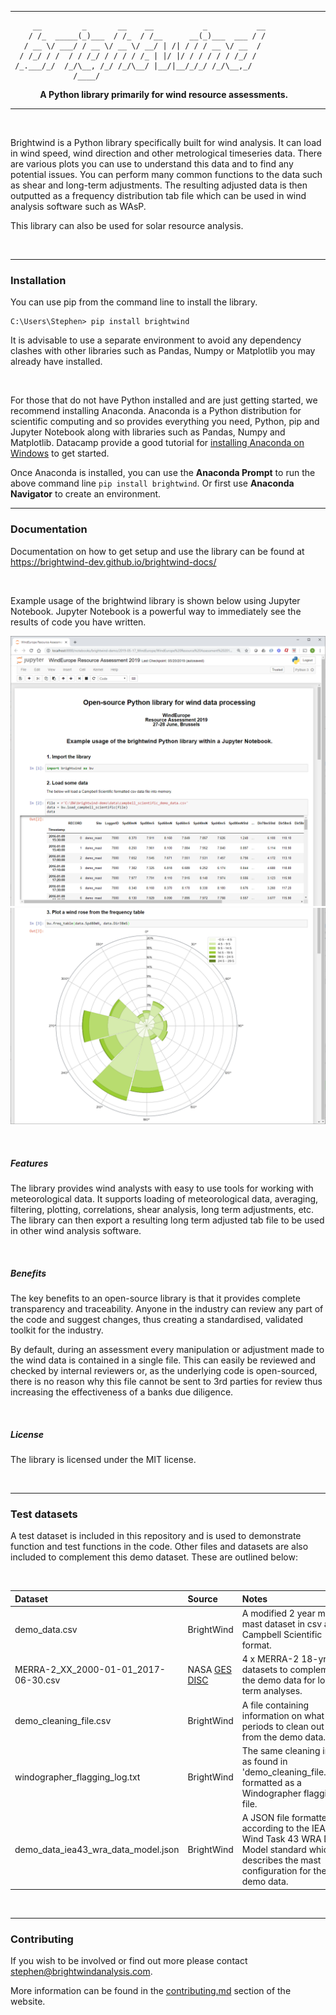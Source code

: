 --------------
```
     __         _       __    __           _           __
    / /_  _____(_)___  / /_  / /__      __(_)___  ___ / /
   / __ \/ ___/ / __ \/ __ \/ __/ | /| / / / __ \/ __  /
  / /_/ / /  / / /_/ / / / / /_ | |/ |/ / / / / / /_/ /
 /_.___/_/  /_/\__, /_/ /_/\__/ |__/|__/_/_/ /_/\__,_/
              /____/
 ```
&nbsp;&nbsp;&nbsp;&nbsp;&nbsp;&nbsp;&nbsp;&nbsp;&nbsp;&nbsp;&nbsp;&nbsp;**A Python library primarily for wind resource assessments.**

--------------

<br>

Brightwind is a Python library specifically built for wind analysis. It can load in wind speed, wind direction and 
other metrological timeseries data. There are various plots you can use to understand this data and to find any 
potential issues. You can perform many common functions to the data such as shear and long-term adjustments. The 
resulting adjusted data is then outputted as a frequency distribution tab file which can be used in wind analysis 
software such as WAsP.

This library can also be used for solar resource analysis.

<br>

---
### Installation

You can use pip from the command line to install the library.

```
C:\Users\Stephen> pip install brightwind
```
It is advisable to use a separate environment to avoid any dependency clashes with other libraries such as Pandas, Numpy 
or Matplotlib you may already have installed.

<br>

For those that do not have Python installed and are just getting started, we recommend installing Anaconda. Anaconda is 
a Python distribution for scientific computing and so provides everything you need, Python, pip and Jupyter Notebook 
along with libraries such as Pandas, Numpy and Matplotlib. Datacamp provide a good tutorial for [installing 
Anaconda on Windows](https://www.datacamp.com/tutorial/installing-anaconda-windows) to get started.

Once Anaconda is installed, you can use the **Anaconda Prompt** to run the above command line `pip install brightwind`. 
Or first use **Anaconda Navigator** to create an environment.

---
### Documentation

Documentation on how to get setup and use the library can be found at https://brightwind-dev.github.io/brightwind-docs/

<br>

Example usage of the brightwind library is shown below using Jupyter Notebook. Jupyter Notebook is a powerful way to 
immediately see the results of code you have written.
<br>

<p>

![demo_image_1](read_me_1.png)
![demo_image_2](read_me_2.png)
</p>




<br>

##### Features
The library provides wind analysts with easy to use tools for working with
meteorological data. It supports loading of meteorological data, averaging,
filtering, plotting, correlations, shear analysis, long term adjustments, etc.
The library can then export a resulting long term adjusted tab file to be used in
other wind analysis software.

<br>

##### Benefits
The key benefits to an open-source library is that it provides complete transparency
and traceability. Anyone in the industry can review any part of the code and suggest changes,
thus creating a standardised, validated toolkit for the industry.

By default, during an assessment every manipulation or adjustment made to the wind data is
contained in a single file. This can easily be reviewed and checked by internal reviewers or,
as the underlying code is open-sourced, there is no reason why this file cannot be sent to
3rd parties for review thus increasing the effectiveness of a banks due diligence.

<br>

##### License
The library is licensed under the MIT license.

<br>

---
### Test datasets
A test dataset is included in this repository and is used to demonstrate function and test functions in the code. 
Other files and datasets are also included to complement this demo dataset. These are outlined below:

<br>

| Dataset               | Source           | Notes  |
|:--------------------- |:-------------|:-----|
| demo_data.csv         | BrightWind | A modified 2 year met mast dataset in csv and Campbell Scientific format. |
| MERRA-2_XX_2000-01-01_2017-06-30.csv | NASA [GES DISC](https://disc.gsfc.nasa.gov/) | 4 x MERRA-2 18-yr datasets to complement the demo data for long term analyses. |
| demo_cleaning_file.csv | BrightWind | A file containing information on what periods to clean out from the demo data. |
| windographer_flagging_log.txt | BrightWind | The same cleaning info as found in 'demo_cleaning_file.csv' formatted as a Windographer flagging file. |
| demo_data_iea43_wra_data_model.json | BrightWind | A JSON file formatted according to the IEA Wind Task 43 WRA Data Model standard which describes the mast configuration for the demo data. |

<br>

---
### Contributing
If you wish to be involved or find out more please contact stephen@brightwindanalysis.com.

More information can be found in the [contributing.md](https://github.com/brightwind-dev/brightwind/blob/master/contributing.md) section of the website.

<br>
